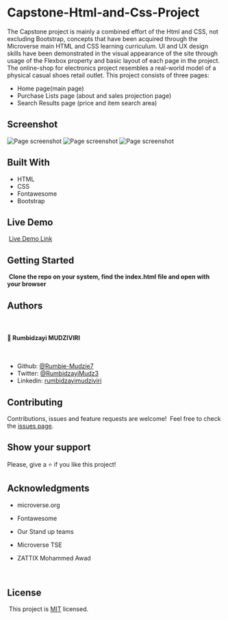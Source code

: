 # Capstone-Html-and-Css-Project
The Capstone project is mainly a combined effort of the Html and CSS, not excluding Bootstrap, concepts that have been acquired through the Microverse main HTML and CSS learning curriculum.
UI and UX design skills have been demonstrated in the visual appearance of the site through usage of the Flexbox property and basic layout of each page in the project. The online-shop for electronics project resembles a real-world model of a physical casual shoes retail outlet. This project consists of three pages: 

- Home page(main page)
- Purchase Lists page (about and sales projection page)
- Search Results page (price and item search area)

## Screenshot

![Page screenshot](images/home-page-screenshot.png)
![Page screenshot](images/search-page-screenshot.png)
![Page screenshot](images/purchase-screenshot.png)


## Built With

- HTML
- CSS
- Fontawesome
- Bootstrap
  ​

## Live Demo

​
[Live Demo Link](https://rawcdn.githack.com/Rumbie-Mudzie7/Capstone-Html-and-Css-Project/502b5d4a03b379c65f7779934d8a38b1bd8bed8b/index.html)
​

## Getting Started

​
**Clone the repo on your system, find the index.html file and open with your browser**
​

## Authors
​
#### 👤 **Rumbidzayi MUDZIVIRI**
​
- Github: [@Rumbie-Mudzie7](https://github.com/Rumbie-Mudzie7)
- Twitter: [@RumbidzayiMudz3](https://twitter.com/RumbidzayiMudz3)
- Linkedin: [rumbidzayimudziviri](https://www.linkedin.com/in/rumbidzayi-mudziviri-792b4b85/)​

## Contributing

Contributions, issues and feature requests are welcome!
​
Feel free to check the [issues page](https://github.com/Rumbie-Mudzie7/Capstone-Html-and-Css-Project/issues/1).
​

## Show your support

Please, give a ⭐️ if you like this project!
​

## Acknowledgments

- microverse.org
- Fontawesome
- Our Stand up teams
- Microverse TSE
- ZATTIX Mohammed Awad


  ​
## License
​
This project is [MIT](lic.url) licensed.
